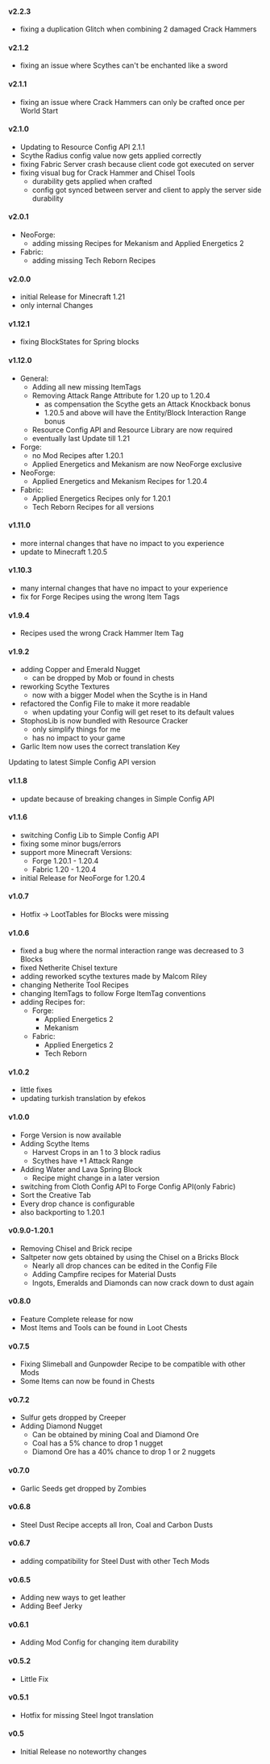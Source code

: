 #### v2.2.3
- fixing a duplication Glitch when combining 2 damaged Crack Hammers

#### v2.1.2
- fixing an issue where Scythes can't be enchanted like a sword

#### v2.1.1
- fixing an issue where Crack Hammers can only be crafted once per World Start

#### v2.1.0
- Updating to Resource Config API 2.1.1
- Scythe Radius config value now gets applied correctly
- fixing Fabric Server crash because client code got executed on server
- fixing visual bug for Crack Hammer and Chisel Tools
  - durability gets applied when crafted
  - config got synced between server and client to apply the server side durability

#### v2.0.1
- NeoForge:
  - adding missing Recipes for Mekanism and Applied Energetics 2
- Fabric:
  - adding missing Tech Reborn Recipes

#### v2.0.0
- initial Release for Minecraft 1.21
- only internal Changes

#### v1.12.1
- fixing BlockStates for Spring blocks

#### v1.12.0
- General:
  - Adding all new missing ItemTags
  - Removing Attack Range Attribute for 1.20 up to 1.20.4
    - as compensation the Scythe gets an Attack Knockback bonus
    - 1.20.5 and above will have the Entity/Block Interaction Range bonus
  - Resource Config API and Resource Library are now required
  - eventually last Update till 1.21
- Forge:
  - no Mod Recipes after 1.20.1
  - Applied Energetics and Mekanism are now NeoForge exclusive
- NeoForge:
  - Applied Energetics and Mekanism Recipes for 1.20.4
- Fabric:
  - Applied Energetics Recipes only for 1.20.1
  - Tech Reborn Recipes for all versions

#### v1.11.0
- more internal changes that have no impact to you experience
- update to Minecraft 1.20.5

#### v1.10.3
- many internal changes that have no impact to your experience
- fix for Forge Recipes using the wrong Item Tags

#### v1.9.4
- Recipes used the wrong Crack Hammer Item Tag

#### v1.9.2
- adding Copper and Emerald Nugget
    - can be dropped by Mob or found in chests
- reworking Scythe Textures
    - now with a bigger Model when the Scythe is in Hand
- refactored the Config File to make it more readable
    - when updating your Config will get reset to its default values
- StophosLib is now bundled with Resource Cracker
    - only simplify things for me
    - has no impact to your game
- Garlic Item now uses the correct translation Key

Updating to latest Simple Config API version

#### v1.1.8
- update because of breaking changes in Simple Config API

#### v1.1.6
- switching Config Lib to Simple Config API
- fixing some minor bugs/errors
- support more Minecraft Versions:
    - Forge 1.20.1 - 1.20.4
    - Fabric 1.20 - 1.20.4
- initial Release for NeoForge for 1.20.4

#### v1.0.7
- Hotfix -> LootTables for Blocks were missing

#### v1.0.6
- fixed a bug where the normal interaction range was decreased to 3 Blocks
- fixed Netherite Chisel texture
- adding reworked scythe textures made by Malcom Riley
- changing Netherite Tool Recipes
- changing ItemTags to follow Forge ItemTag conventions
- adding Recipes for:
    - Forge:
        - Applied Energetics 2
        - Mekanism
    - Fabric:
        - Applied Energetics 2
        - Tech Reborn

#### v1.0.2
- little fixes
- updating turkish translation by efekos

#### v1.0.0
- Forge Version is now available
- Adding Scythe Items
    - Harvest Crops in an 1 to 3 block radius
    - Scythes have +1 Attack Range
- Adding Water and Lava Spring Block
    - Recipe might change in a later version
- switching from Cloth Config API to Forge Config API(only Fabric)
- Sort the Creative Tab
- Every drop chance is configurable
- also backporting to 1.20.1

#### v0.9.0-1.20.1
- Removing Chisel and Brick recipe
- Saltpeter now gets obtained by using the Chisel on a Bricks Block
    - Nearly all drop chances can be edited in the Config File
    - Adding Campfire recipes for Material Dusts
    - Ingots, Emeralds and Diamonds can now crack down to dust again

#### v0.8.0
- Feature Complete release for now
- Most Items and Tools can be found in Loot Chests

#### v0.7.5
- Fixing Slimeball and Gunpowder Recipe to be compatible with other Mods
- Some Items can now be found in Chests

#### v0.7.2
- Sulfur gets dropped by Creeper
- Adding Diamond Nugget
    - Can be obtained by mining Coal and Diamond Ore
    - Coal has a 5% chance to drop 1 nugget
    - Diamond Ore has a 40% chance to drop 1 or 2 nuggets

#### v0.7.0
- Garlic Seeds get dropped by Zombies

#### v0.6.8
- Steel Dust Recipe accepts all Iron, Coal and Carbon Dusts

#### v0.6.7
- adding compatibility for Steel Dust with other Tech Mods

#### v0.6.5
- Adding new ways to get leather
- Adding Beef Jerky

#### v0.6.1
- Adding Mod Config for changing item durability

#### v0.5.2
- Little Fix

#### v0.5.1
- Hotfix for missing Steel Ingot translation

#### v0.5
- Initial Release no noteworthy changes